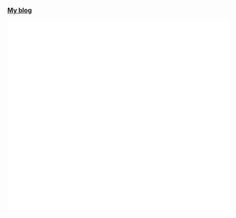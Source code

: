 [**My blog**]([https://veetaha.github.io/](https://elastio.github.io/bon/blog))

![Github Metrics for Veetaha](./github-metrics.svg)
